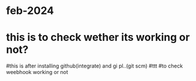 # feb-2024

# this is to check wether its working or not?
#this is after installing github(integrate) and gi pl..(git scm)
#ttt
#to check weebhook working or not
